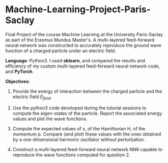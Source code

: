 # Machine-Learning-Project-Paris-Saclay
Final Project of the course Machine Learning at the University Paris-Saclay as part of the Erasmus Mundus Master's. 
A multi-layered feed-forward neural network was constructed to accurately reproduce the ground wave function of a charged particle under an electric field.

**Language**: Python3. I used **sklearn**, and compared the results and efficiency of my custom multi-layered feed-forward neural network code, and **PyTorch**. 

**Objectives**:

1. Provide the energy of interaction between the charged particle and the electric field $E_{field}$.

2. Use the python3 code developed during the tutorial sessions to compute the eigen-states of the particle. Report the associated energy values and plot the wave functions.

3. Compute the expected values of x, of the Hamiltonian H, of the momentum p. Compare (and plot) these values with the ones obtained by a one-dimensional harmonic oscillator without perturbation.
        
4. Construct a multi-layered feed-forward neural network NNθ capable to reproduce the wave functions computed for question 2.
